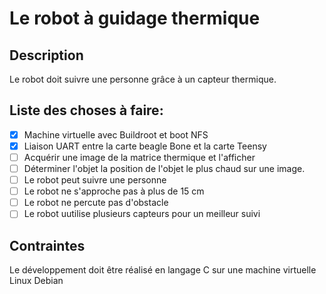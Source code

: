 # Le robot à guidage thermique
## Description
Le robot doit suivre une personne grâce à un capteur thermique.
## Liste des choses à faire:
  -[x] Machine virtuelle avec Buildroot et boot NFS
  -[x] Liaison UART entre la carte beagle Bone et la carte Teensy
  -[ ] Acquérir une image de la matrice thermique et l'afficher
  -[ ] Déterminer l'objet la position de l'objet le plus chaud sur une image.
  -[ ] Le robot peut suivre une personne
  -[ ] Le robot ne s'approche pas à plus de 15 cm
  -[ ] Le robot ne percute pas d'obstacle
  -[ ] Le robot uutilise plusieurs capteurs pour un meilleur suivi
  
  ## Contraintes
  Le développement doit être réalisé en langage C sur une machine virtuelle Linux Debian
